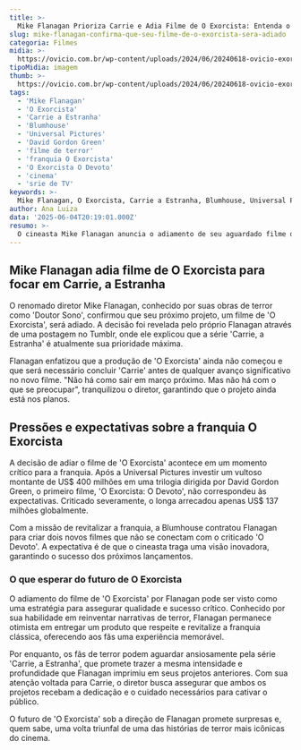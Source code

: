 ```yaml
---
title: >-
  Mike Flanagan Prioriza Carrie e Adia Filme de O Exorcista: Entenda o Impacto
slug: mike-flanagan-confirma-que-seu-filme-de-o-exorcista-sera-adiado
categoria: Filmes
midia: >-
  https://ovicio.com.br/wp-content/uploads/2024/06/20240618-ovicio-exorcista-flanagan2.webp
tipoMidia: imagem
thumb: >-
  https://ovicio.com.br/wp-content/uploads/2024/06/20240618-ovicio-exorcista-flanagan2.webp
tags:
  - 'Mike Flanagan'
  - 'O Exorcista'
  - 'Carrie a Estranha'
  - 'Blumhouse'
  - 'Universal Pictures'
  - 'David Gordon Green'
  - 'filme de terror'
  - 'franquia O Exorcista'
  - 'O Exorcista O Devoto'
  - 'cinema'
  - 'srie de TV'
keywords: >-
  Mike Flanagan, O Exorcista, Carrie a Estranha, Blumhouse, Universal Pictures, David Gordon Green, filme de terror, franquia O Exorcista, O Exorcista: O Devoto, cinema, série de TV
author: Ana Luiza
data: '2025-06-04T20:19:01.000Z'
resumo: >-
  O cineasta Mike Flanagan anuncia o adiamento de seu aguardado filme de O Exorcista para priorizar a série Carrie, a Estranha. A decisão chega em meio a expectativas e pressões sobre a franquia após o fracasso de O Exorcista: O Devoto.
---
```


## Mike Flanagan adia filme de O Exorcista para focar em Carrie, a Estranha

O renomado diretor Mike Flanagan, conhecido por suas obras de terror como 'Doutor Sono', confirmou que seu próximo projeto, um filme de 'O Exorcista', será adiado. A decisão foi revelada pelo próprio Flanagan através de uma postagem no Tumblr, onde ele explicou que a série 'Carrie, a Estranha' é atualmente sua prioridade máxima.

Flanagan enfatizou que a produção de 'O Exorcista' ainda não começou e que será necessário concluir 'Carrie' antes de qualquer avanço significativo no novo filme. "Não há como sair em março próximo. Mas não há com o que se preocupar", tranquilizou o diretor, garantindo que o projeto ainda está nos planos.

## Pressões e expectativas sobre a franquia O Exorcista

A decisão de adiar o filme de 'O Exorcista' acontece em um momento crítico para a franquia. Após a Universal Pictures investir um vultoso montante de US$ 400 milhões em uma trilogia dirigida por David Gordon Green, o primeiro filme, 'O Exorcista: O Devoto', não correspondeu às expectativas. Criticado severamente, o longa arrecadou apenas US$ 137 milhões globalmente.

Com a missão de revitalizar a franquia, a Blumhouse contratou Flanagan para criar dois novos filmes que não se conectam com o criticado 'O Devoto'. A expectativa é de que o cineasta traga uma visão inovadora, garantindo o sucesso dos próximos lançamentos.

### O que esperar do futuro de O Exorcista

O adiamento do filme de 'O Exorcista' por Flanagan pode ser visto como uma estratégia para assegurar qualidade e sucesso crítico. Conhecido por sua habilidade em reinventar narrativas de terror, Flanagan permanece otimista em entregar um produto que respeite e revitalize a franquia clássica, oferecendo aos fãs uma experiência memorável.

Por enquanto, os fãs de terror podem aguardar ansiosamente pela série 'Carrie, a Estranha', que promete trazer a mesma intensidade e profundidade que Flanagan imprimiu em seus projetos anteriores. Com sua atenção voltada para Carrie, o diretor busca assegurar que ambos os projetos recebam a dedicação e o cuidado necessários para cativar o público.

O futuro de 'O Exorcista' sob a direção de Flanagan promete surpresas e, quem sabe, uma volta triunfal de uma das histórias de terror mais icônicas do cinema.